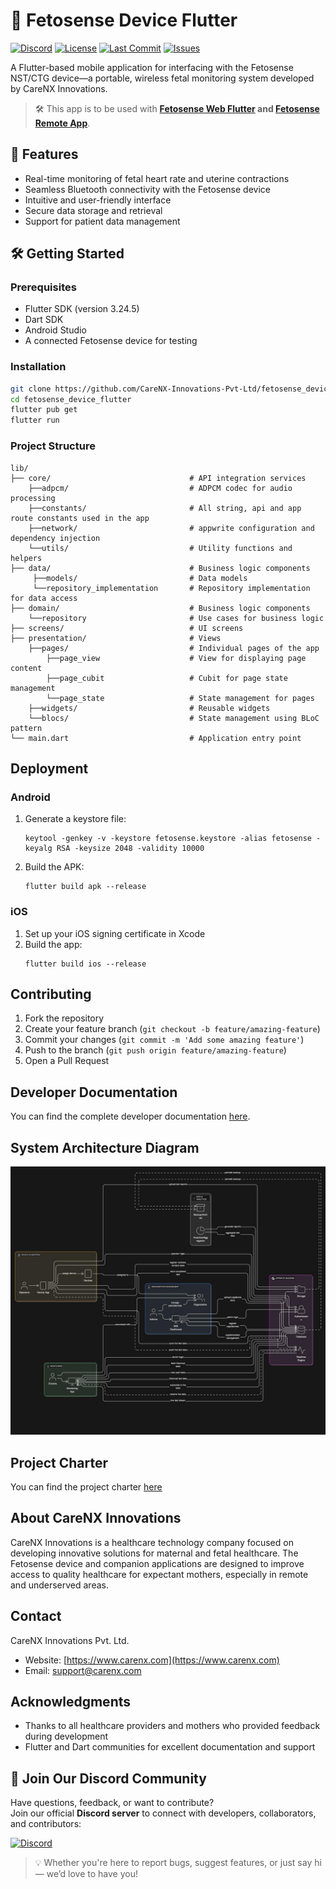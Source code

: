 # 📱 Fetosense Device Flutter

[![Discord](https://img.shields.io/discord/1403264387069775945?label=Join%20our%20Discord&logo=discord&style=flat)](https://discord.gg/aTBs7mCWgK)
[![License](https://img.shields.io/github/license/CareNX-Innovations-Pvt-Ltd/fetosense_device_flutter)](LICENSE)
[![Last Commit](https://img.shields.io/github/last-commit/CareNX-Innovations-Pvt-Ltd/fetosense_device_flutter)](https://github.com/CareNX-Innovations-Pvt-Ltd/fetosense_device_flutter/commits/main)
[![Issues](https://img.shields.io/github/issues/CareNX-Innovations-Pvt-Ltd/fetosense_device_flutter)](https://github.com/CareNX-Innovations-Pvt-Ltd/fetosense_device_flutter/issues)

A Flutter-based mobile application for interfacing with the Fetosense NST/CTG device—a portable, wireless fetal monitoring system developed by CareNX Innovations.

> 🛠️ This app is to be used with **[Fetosense Web Flutter](https://github.com/CareNX-Innovations-Pvt-Ltd/fetosense-web-flutter) and [Fetosense Remote App](https://github.com/CareNX-Innovations-Pvt-Ltd/fetosense_remote_flutter)**.

## 🚀 Features 

- Real-time monitoring of fetal heart rate and uterine contractions  
- Seamless Bluetooth connectivity with the Fetosense device  
- Intuitive and user-friendly interface  
- Secure data storage and retrieval  
- Support for patient data management

## 🛠️ Getting Started

### Prerequisites

- Flutter SDK (version 3.24.5)
- Dart SDK
- Android Studio
- A connected Fetosense device for testing

### Installation

```bash
git clone https://github.com/CareNX-Innovations-Pvt-Ltd/fetosense_device_flutter.git
cd fetosense_device_flutter
flutter pub get
flutter run
```

### Project Structure
```
lib/
├── core/                               # API integration services
    ├──adpcm/                           # ADPCM codec for audio processing
    ├──constants/                       # All string, api and app route constants used in the app
    ├──network/                         # appwrite configuration and dependency injection
    └──utils/                           # Utility functions and helpers
├── data/                               # Business logic components
     ├──models/                         # Data models
     └──repository_implementation       # Repository implementation for data access
├── domain/                             # Business logic components
    └──repository                       # Use cases for business logic
├── screens/                            # UI screens
├── presentation/                       # Views
    ├──pages/                           # Individual pages of the app
        ├──page_view                    # View for displaying page content
        ├──page_cubit                   # Cubit for page state management
        └──page_state                   # State management for pages
    ├──widgets/                         # Reusable widgets
    └──blocs/                           # State management using BLoC pattern
└── main.dart                           # Application entry point
```
## Deployment

### Android

1. Generate a keystore file:
   ```
   keytool -genkey -v -keystore fetosense.keystore -alias fetosense -keyalg RSA -keysize 2048 -validity 10000
   ```

2. Build the APK:
   ```
   flutter build apk --release
   ```

### iOS

1. Set up your iOS signing certificate in Xcode
2. Build the app:
   ```
   flutter build ios --release
   ```

## Contributing

1. Fork the repository
2. Create your feature branch (`git checkout -b feature/amazing-feature`)
3. Commit your changes (`git commit -m 'Add some amazing feature'`)
4. Push to the branch (`git push origin feature/amazing-feature`)
5. Open a Pull Request


## Developer Documentation

You can find the complete developer documentation [here](https://carenx-innovations-pvt-ltd.github.io/fetosense_device_flutter/).


## System Architecture Diagram
![img.png](assets/diagram.jpeg)

## Project Charter
You can find the project charter [here](https://github.com/CareNX-Innovations-Pvt-Ltd/fetosense_device_flutter/blob/code-documentation/Fetosense%20Project%20Charter%20-%20UNICEF.pdf)

## About CareNX Innovations

CareNX Innovations is a healthcare technology company focused on developing innovative solutions for maternal and fetal healthcare. The Fetosense device and companion applications are designed to improve access to quality healthcare for expectant mothers, especially in remote and underserved areas.

## Contact

CareNX Innovations Pvt. Ltd.
- Website: [https://www.carenx.com](https://www.carenx.com)
- Email: support@carenx.com

## Acknowledgments

- Thanks to all healthcare providers and mothers who provided feedback during development
- Flutter and Dart communities for excellent documentation and support

## 💬 Join Our Discord Community

Have questions, feedback, or want to contribute?  
Join our official **Discord server** to connect with developers, collaborators, and contributors:

[![Discord](https://img.shields.io/discord/1403264387069775945?label=Join%20us%20on%20Discord&logo=discord&color=7289da&style=flat)](https://discord.gg/aTBs7mCWgK)

> 💡 Whether you're here to report bugs, suggest features, or just say hi — we’d love to have you!
